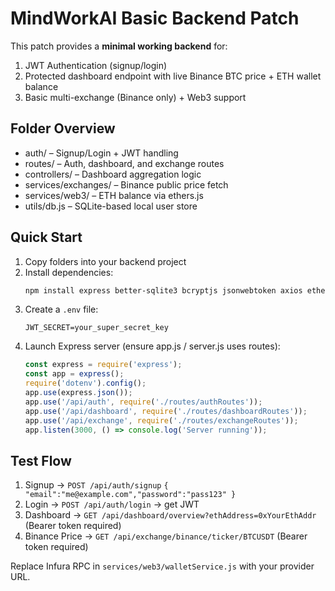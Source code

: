 # MindWorkAI Basic Backend Patch

This patch provides a **minimal working backend** for:

1. JWT Authentication (signup/login)
2. Protected dashboard endpoint with live Binance BTC price + ETH wallet balance
3. Basic multi-exchange (Binance only) + Web3 support

## Folder Overview
- auth/ – Signup/Login + JWT handling
- routes/ – Auth, dashboard, and exchange routes
- controllers/ – Dashboard aggregation logic
- services/exchanges/ – Binance public price fetch
- services/web3/ – ETH balance via ethers.js
- utils/db.js – SQLite-based local user store

## Quick Start
1. Copy folders into your backend project
2. Install dependencies:
   ```bash
   npm install express better-sqlite3 bcryptjs jsonwebtoken axios ethers dotenv
   ```
3. Create a `.env` file:
   ```
   JWT_SECRET=your_super_secret_key
   ```
4. Launch Express server (ensure app.js / server.js uses routes):
   ```js
   const express = require('express');
   const app = express();
   require('dotenv').config();
   app.use(express.json());
   app.use('/api/auth', require('./routes/authRoutes'));
   app.use('/api/dashboard', require('./routes/dashboardRoutes'));
   app.use('/api/exchange', require('./routes/exchangeRoutes'));
   app.listen(3000, () => console.log('Server running'));
   ```

## Test Flow
1. Signup → `POST /api/auth/signup` `{ "email":"me@example.com","password":"pass123" }`
2. Login → `POST /api/auth/login` → get JWT
3. Dashboard → `GET /api/dashboard/overview?ethAddress=0xYourEthAddr` (Bearer token required)
4. Binance Price → `GET /api/exchange/binance/ticker/BTCUSDT` (Bearer token required)

Replace Infura RPC in `services/web3/walletService.js` with your provider URL.
